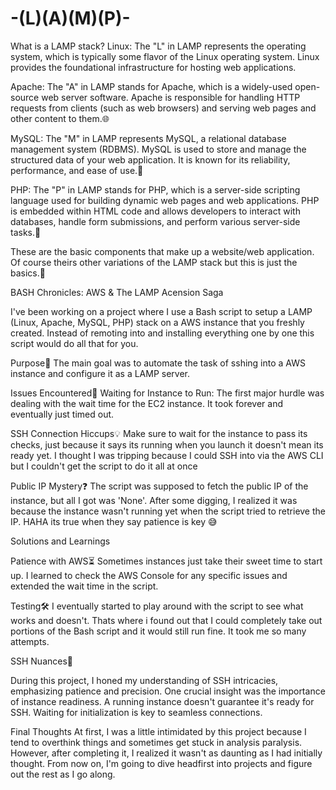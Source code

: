 # -(L)(A)(M)(P)-

What is a LAMP stack?
Linux: The "L" in LAMP represents the operating system, which is typically some flavor of the Linux operating system. Linux provides the foundational infrastructure for hosting web applications.

Apache: The "A" in LAMP stands for Apache, which is a widely-used open-source web server software. Apache is responsible for handling HTTP requests from clients (such as web browsers) and serving web pages and other content to them.🌐

MySQL: The "M" in LAMP represents MySQL, a relational database management system (RDBMS). MySQL is used to store and manage the structured data of your web application. It is known for its reliability, performance, and ease of use.🏡

PHP: The "P" in LAMP stands for PHP, which is a server-side scripting language used for building dynamic web pages and web applications. PHP is embedded within HTML code and allows developers to interact with databases, handle form submissions, and perform various server-side tasks.🚀

These are the basic components that make up a website/web application. Of course theirs other variations of the LAMP stack but this is just the basics.🌟



 BASH Chronicles: AWS & The LAMP Acension Saga
 
 I've been working on a project where I use a Bash script to setup a LAMP (Linux, Apache, MySQL, PHP) stack on a AWS instance that you freshly created. Instead of remoting into and installing everything one by one this script would do all that for you.

Purpose🎯
The main goal was to automate the task of sshing  into a AWS instance and configure it as a LAMP server.

Issues Encountered🤯
Waiting for Instance to Run: The first major hurdle was dealing with the wait time for the EC2 instance. It took forever and eventually just timed out.

SSH Connection Hiccups💡
Make sure to wait for the instance to pass its checks, just because it says its running when you launch it doesn't mean its ready yet. 
I thought I was tripping because I could SSH into via the AWS CLI but I couldn't get the script to do it all at once

Public IP Mystery❓
The script was supposed to fetch the public IP of the instance, but all I got was 'None'. After some digging, I realized it was because the instance wasn't running yet when the script tried to retrieve the IP. HAHA its true when they say patience is key 😅 



Solutions and Learnings

Patience with AWS⏳
Sometimes instances just take their sweet time to start up. I learned to check the AWS Console for any specific issues and extended the wait time in the script.

Testing🛠️
I eventually started to play around with the script to see what works and doesn't. Thats where i found out that I could completely take out portions of the Bash script and it would still run fine. It took me so many attempts.

SSH Nuances🚪

During this project, I honed my understanding of SSH intricacies, emphasizing patience and precision.
One crucial insight was the importance of instance readiness. A running instance doesn't guarantee it's ready for SSH. Waiting for initialization is key to seamless connections.



Final Thoughts
At first, I was a little intimidated by this project because I tend to overthink things and sometimes get stuck in analysis paralysis. However, after completing it, I realized it wasn't as daunting as I had initially thought. From now on, I'm going to dive headfirst into projects and figure out the rest as I go along.




